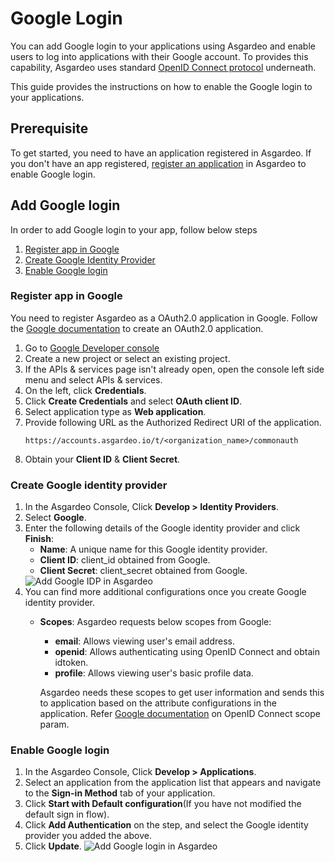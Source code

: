 # Google Login

You can add Google login to your applications using Asgardeo and enable users to log into applications with their Google account. To provides this capability, Asgardeo uses standard [OpenID Connect protocol](https://openid.net/specs/openid-connect-core-1_0.html#CodeFlowSteps) underneath.  

This guide provides the instructions on how to enable the Google login to your applications. 

## Prerequisite
To get started, you need to have an application registered in Asgardeo. If you don't have an app registered, [register an application](../../applications/) in Asgardeo to enable Google login.
 
## Add Google login
In order to add Google login to your app, follow below steps
 1. [Register app in Google](#register-app-in-google)
 2. [Create Google Identity Provider](#create-google-identity-provider)
 3. [Enable Google login](#enable-google-login)

### Register app in Google
You need to register Asgardeo as a OAuth2.0 application in Google. Follow the [Google documentation](https://support.google.com/googleapi/answer/6158849) to create an OAuth2.0 application.

1. Go to [Google Developer console](https://console.developers.google.com/apis/credentials)
2. Create a new project or select an existing project.
3. If the APIs & services page isn't already open, open the console left side menu and select APIs & services.
4. On the left, click **Credentials**.
5. Click **Create Credentials**  and select **OAuth client ID**.
6. Select application type as **Web application**.
7. Provide following URL as the Authorized Redirect URI of the application.
    ```
    https://accounts.asgardeo.io/t/<organization_name>/commonauth
    ```
8. Obtain your **Client ID** & **Client Secret**.  
    
### Create Google identity provider
1. In the Asgardeo Console, Click **Develop > Identity Providers**.
2. Select **Google**.
    <!--img :src="$withBase('/assets/img/guides/idp/list_of_idps.png')" alt="List of IDPs in Asgardeo"-->
3. Enter the following details of the Google identity provider and click **Finish**:
    - **Name**: A unique name for this Google identity provider.
    - **Client ID**: client_id obtained from Google.
    - **Client Secret**: client_secret obtained from Google.   
    <img :src="$withBase('/assets/img/guides/idp/google-idp/add-google-idp.png')" alt="Add Google IDP in Asgardeo">
4. You can find more additional configurations once you create Google identity provider.
    - **Scopes**: Asgardeo requests below scopes from Google:
        - **email**: Allows viewing user's email address.
        - **openid**: Allows authenticating using OpenID Connect and obtain idtoken.
        - **profile**: Allows viewing user's basic profile data.          
    
      Asgardeo needs these scopes to get user information and sends this to application based on the attribute configurations in the application. Refer [Google documentation](https://developers.google.com/identity/protocols/oauth2/openid-connect#scope-param) on OpenID Connect scope param.
 
###  Enable Google login
1. In the Asgardeo Console, Click **Develop > Applications**.
2. Select an application from the application list that appears and navigate to the **Sign-in Method** tab of your application.
3. Click **Start with Default configuration**(If you have not modified the default sign in flow).
4. Click **Add Authentication** on the step, and select the Google identity provider you added the above.
5. Click **Update**.
    <img :src="$withBase('/assets/img/guides/idp/google-idp/add-google-federation-with-basic.png')" alt="Add Google login in Asgardeo">

